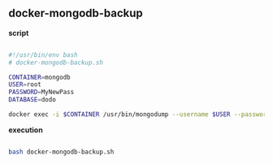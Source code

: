 ## docker-mongodb-backup

**script**
```bash

#!/usr/bin/env bash
# docker-mongodb-backup.sh

CONTAINER=mongodb
USER=root
PASSWORD=MyNewPass
DATABASE=dodo

docker exec -i $CONTAINER /usr/bin/mongodump --username $USER --password $PASSWORD --authenticationDatabase admin --db $DATABASE --out /dump
```

**execution**
```bash

bash docker-mongodb-backup.sh

```
